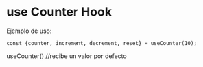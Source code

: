 # use Counter Hook

Ejemplo de uso:

```
const {counter, increment, decrement, reset} = useCounter(10);

```

useCounter() //recibe un valor por defecto